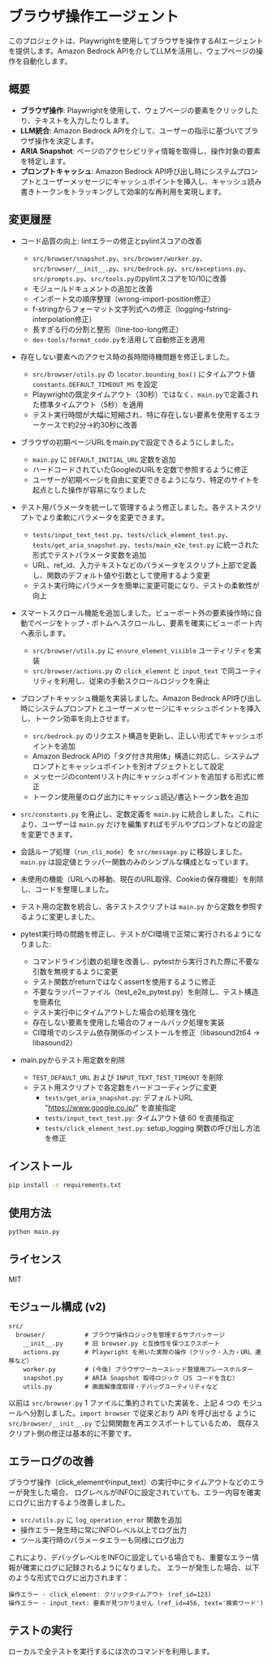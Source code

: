 # ブラウザ操作エージェント

このプロジェクトは、Playwrightを使用してブラウザを操作するAIエージェントを提供します。Amazon Bedrock APIを介してLLMを活用し、ウェブページの操作を自動化します。

## 概要

- **ブラウザ操作**: Playwrightを使用して、ウェブページの要素をクリックしたり、テキストを入力したりします。
- **LLM統合**: Amazon Bedrock APIを介して、ユーザーの指示に基づいてブラウザ操作を決定します。
- **ARIA Snapshot**: ページのアクセシビリティ情報を取得し、操作対象の要素を特定します。
- **プロンプトキャッシュ**: Amazon Bedrock API呼び出し時にシステムプロンプトとユーザーメッセージにキャッシュポイントを挿入し、キャッシュ読み書きトークンをトラッキングして効率的な再利用を実現します。

## 変更履歴

- コード品質の向上: lintエラーの修正とpylintスコアの改善
  - `src/browser/snapshot.py`、`src/browser/worker.py`、`src/browser/__init__.py`、`src/bedrock.py`、`src/exceptions.py`、`src/prompts.py`、`src/tools.py`のpylintスコアを10/10に改善
  - モジュールドキュメントの追加と改善
  - インポート文の順序整理（wrong-import-position修正）
  - f-stringからフォーマット文字列式への修正（logging-fstring-interpolation修正）
  - 長すぎる行の分割と整形（line-too-long修正）
  - `dev-tools/format_code.py`を活用して自動修正を適用

- 存在しない要素へのアクセス時の長時間待機問題を修正しました。
  - `src/browser/utils.py` の `locator.bounding_box()` にタイムアウト値 `constants.DEFAULT_TIMEOUT_MS` を設定
  - Playwrightの既定タイムアウト（30秒）ではなく、`main.py`で定義された標準タイムアウト（5秒）を適用
  - テスト実行時間が大幅に短縮され、特に存在しない要素を使用するエラーケースで約2分→約30秒に改善

- ブラウザの初期ページURLをmain.pyで設定できるようにしました。
  - `main.py` に `DEFAULT_INITIAL_URL` 定数を追加
  - ハードコードされていたGoogleのURLを定数で参照するように修正
  - ユーザーが初期ページを自由に変更できるようになり、特定のサイトを起点とした操作が容易になりました

- テスト用パラメータを統一して管理するよう修正しました。各テストスクリプトでより柔軟にパラメータを変更できます。
  - `tests/input_text_test.py`、`tests/click_element_test.py`、`tests/get_aria_snapshot.py`、`tests/main_e2e_test.py` に統一された形式でテストパラメータ変数を追加
  - URL、ref_id、入力テキストなどのパラメータをスクリプト上部で定義し、関数のデフォルト値や引数として使用するよう変更
  - テスト実行時にパラメータを簡単に変更可能になり、テストの柔軟性が向上

- スマートスクロール機能を追加しました。ビューポート外の要素操作時に自動でページをトップ・ボトムへスクロールし、要素を確実にビューポート内へ表示します。
  - `src/browser/utils.py` に `ensure_element_visible` ユーティリティを実装
  - `src/browser/actions.py` の `click_element` と `input_text` で同ユーティリティを利用し、従来の手動スクロールロジックを廃止

- プロンプトキャッシュ機能を実装しました。Amazon Bedrock API呼び出し時にシステムプロンプトとユーザーメッセージにキャッシュポイントを挿入し、トークン効率を向上させます。
  - `src/bedrock.py` のリクエスト構造を更新し、正しい形式でキャッシュポイントを追加
  - Amazon Bedrock APIの「タグ付き共用体」構造に対応し、システムプロンプトとキャッシュポイントを別オブジェクトとして設定
  - メッセージのcontentリスト内にキャッシュポイントを追加する形式に修正
  - トークン使用量のログ出力にキャッシュ読込/書込トークン数を追加
- `src/constants.py` を廃止し、定数定義を `main.py` に統合しました。これにより、ユーザーは `main.py` だけを編集すればモデルやプロンプトなどの設定を変更できます。
- 会話ループ処理（`run_cli_mode`）を `src/message.py` に移設しました。`main.py` は設定値とラッパー関数のみのシンプルな構成となっています。
- 未使用の機能（URLへの移動、現在のURL取得、Cookieの保存機能）を削除し、コードを整理しました。
- テスト用の定数を統合し、各テストスクリプトは `main.py` から定数を参照するように変更しました。
- pytest実行時の問題を修正し、テストがCI環境で正常に実行されるようになりました:
  - コマンドライン引数の処理を改善し、pytestから実行された際に不要な引数を無視するように変更
  - テスト関数がreturnではなくassertを使用するように修正
  - 不要なラッパーファイル（test_e2e_pytest.py）を削除し、テスト構造を簡素化
  - テスト実行中にタイムアウトした場合の処理を強化
  - 存在しない要素を使用した場合のフォールバック処理を実装
  - CI環境でのシステム依存関係のインストールを修正（libasound2t64 → libasound2）
- main.pyからテスト用定数を削除
  - `TEST_DEFAULT_URL` および `INPUT_TEXT_TEST_TIMEOUT` を削除
  - テスト用スクリプトで各定数をハードコーディングに変更
    - `tests/get_aria_snapshot.py`: デフォルトURL "https://www.google.co.jp/" を直接指定
    - `tests/input_text_test.py`: タイムアウト値 60 を直接指定
    - `tests/click_element_test.py`: setup_logging 関数の呼び出し方法を修正

## インストール

```bash
pip install -r requirements.txt
```

## 使用方法

```bash
python main.py
```

## ライセンス

MIT

## モジュール構成 (v2)

```
src/
  browser/           # ブラウザ操作ロジックを管理するサブパッケージ
    __init__.py      # 旧 browser.py と互換性を保つエクスポート
    actions.py       # Playwright を用いた実際の操作（クリック・入力・URL 遷移など）
    worker.py        # (今後) ブラウザワーカースレッド管理用プレースホルダー
    snapshot.py      # ARIA Snapshot 取得ロジック（JS コードを含む）
    utils.py         # 画面解像度取得・デバッグユーティリティなど
```

以前は `src/browser.py` 1 ファイルに集約されていた実装を、上記 4 つの
モジュールへ分割しました。`import browser` で従来どおり API を呼び出せる
ように `src/browser/__init__.py` で公開関数を再エクスポートしているため、
既存スクリプト側の修正は基本的に不要です。

## エラーログの改善

ブラウザ操作（click_elementやinput_text）の実行中にタイムアウトなどのエラーが発生した場合、
ログレベルがINFOに設定されていても、エラー内容を確実にログに出力するよう改善しました。

- `src/utils.py` に `log_operation_error` 関数を追加
- 操作エラー発生時に常にINFOレベル以上でログ出力
- ツール実行時のパラメータエラーも同様にログ出力

これにより、デバッグレベルをINFOに設定している場合でも、重要なエラー情報が確実にログに記録されるようになりました。
エラーが発生した場合、以下のような形式でログに出力されます：

```
操作エラー - click_element: クリックタイムアウト (ref_id=123)
操作エラー - input_text: 要素が見つかりません (ref_id=456, text='検索ワード')
```

## テストの実行

ローカルで全テストを実行するには次のコマンドを利用します。

```